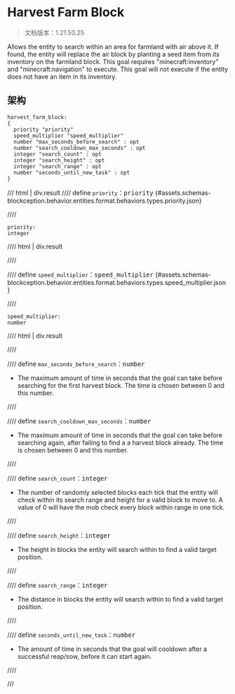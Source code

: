 # Harvest Farm Block

> 文档版本：1.21.50.25

Allows the entity to search within an area for farmland with air above it. If found, the entity will replace the air block by planting a seed item from its inventory on the farmland block. This goal requires "minecraft:inventory" and "minecraft:navigation" to execute. This goal will not execute if the entity does not have an item in its inventory.

## 架构

```mcschema
harvest_farm_block:
{
  priority "priority"
  speed_multiplier "speed_multiplier"
  number "max_seconds_before_search" : opt
  number "search_cooldown_max_seconds" : opt
  integer "search_count" : opt
  integer "search_height" : opt
  integer "search_range" : opt
  number "seconds_until_new_task" : opt
}

```

/// html | div.result
//// define
`priority`：<samp>priority</samp> {#assets.schemas-blockception.behavior.entities.format.behaviors.types.priority.json}


////

```mcschema
priority:
integer

```

//// html | div.result

////



//// define
`speed_multiplier`：<samp>speed_multiplier</samp> {#assets.schemas-blockception.behavior.entities.format.behaviors.types.speed_multiplier.json}


////

```mcschema
speed_multiplier:
number

```

//// html | div.result

////



//// define
`max_seconds_before_search`：<samp>number</samp>

- The maximum amount of time in seconds that the goal can take before searching for the first harvest block. The time is chosen between 0 and this number.


////


//// define
`search_cooldown_max_seconds`：<samp>number</samp>

- The maximum amount of time in seconds that the goal can take before searching again, after failing to find a a harvest block already. The time is chosen between 0 and this number.


////


//// define
`search_count`：<samp>integer</samp>

- The number of randomly selected blocks each tick that the entity will check within its search range and height for a valid block to move to. A value of 0 will have the mob check every block within range in one tick.


////


//// define
`search_height`：<samp>integer</samp>

- The height in blocks the entity will search within to find a valid target position.


////


//// define
`search_range`：<samp>integer</samp>

- The distance in blocks the entity will search within to find a valid target position.


////


//// define
`seconds_until_new_task`：<samp>number</samp>

- The amount of time in seconds that the goal will cooldown after a successful reap/sow, before it can start again.


////


///

